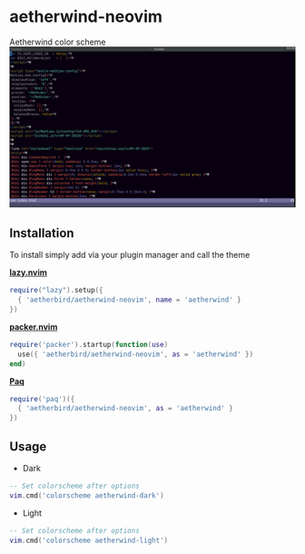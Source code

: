 # aetherwind-neovim
Aetherwind color scheme
![Aetherwind Dark for Neovim](screenshots/aetherwind.png)
<!-- ![Aetherwind Light for Neovim](screenshots/aetherwind-light.png) -->
## Installation
To install simply add via your plugin manager and call the theme

**[lazy.nvim](https://github.com/folke/lazy.nvim)**

```lua
require("lazy").setup({
  { 'aetherbird/aetherwind-neovim', name = 'aetherwind' }
})
```

**[packer.nvim](https://github.com/wbthomason/packer.nvim)**

```lua
require('packer').startup(function(use)
  use({ 'aetherbird/aetherwind-neovim', as = 'aetherwind' })
end)
```

**[Paq](https://github.com/savq/paq-nvim)**

```lua
require('paq')({
  { 'aetherbird/aetherwind-neovim', as = 'aetherwind' }
})
```

## Usage

* Dark

```lua
-- Set colorscheme after options
vim.cmd('colorscheme aetherwind-dark')
```

* Light

```lua
-- Set colorscheme after options
vim.cmd('colorscheme aetherwind-light')
```
